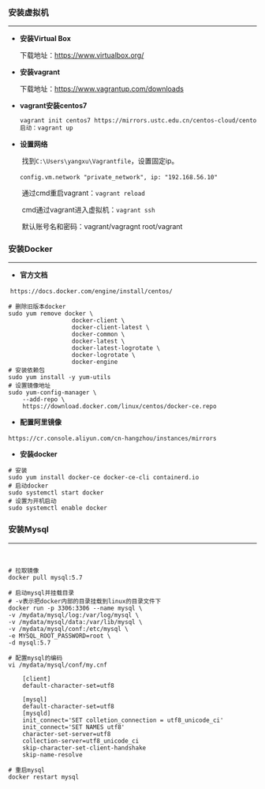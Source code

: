 ### 安装虚拟机

------

- **安装Virtual Box**

  下载地址：https://www.virtualbox.org/

- **安装vagrant**

  下载地址：https://www.vagrantup.com/downloads

- **vagrant安装centos7**

  ```bash
  vagrant init centos7 https://mirrors.ustc.edu.cn/centos-cloud/centos/7/vagrant/x86_64/images/CentOS-7.box
  启动：vagrant up
  ```

- **设置网络**

  ​	找到`C:\Users\yangxu\Vagrantfile`，设置固定ip。

  ​	`config.vm.network "private_network", ip: "192.168.56.10"`

  ​	通过cmd重启vagrant：`vagrant reload`

  ​	cmd通过vagrant进入虚拟机：`vagrant ssh`

  ​	默认账号名和密码：vagrant/vagragnt root/vagrant

### 安装Docker

------

-   **官方文档**


  ​	`https://docs.docker.com/engine/install/centos/`

  ```shell
  # 删除旧版本docker
  sudo yum remove docker \
                    docker-client \
                    docker-client-latest \
                    docker-common \
                    docker-latest \
                    docker-latest-logrotate \
                    docker-logrotate \
                    docker-engine
  # 安装依赖包
  sudo yum install -y yum-utils
  # 设置镜像地址
  sudo yum-config-manager \
      --add-repo \
      https://download.docker.com/linux/centos/docker-ce.repo
  ```

-   **配置阿里镜像**


  ​	`https://cr.console.aliyun.com/cn-hangzhou/instances/mirrors`

-   **安装docker**


  ```shell
  # 安装
  sudo yum install docker-ce docker-ce-cli containerd.io
  # 启动docker
  sudo systemctl start docker
  # 设置为开机启动
  sudo systemctl enable docker
  ```
### 安装Mysql
------

​	

```shell
# 拉取镜像
docker pull mysql:5.7

# 启动mysql并挂载目录
# -v表示把docker内部的目录挂载到linux的目录文件下
docker run -p 3306:3306 --name mysql \
-v /mydata/mysql/log:/var/log/mysql \
-v /mydata/mysql/data:/var/lib/mysql \
-v /mydata/mysql/conf:/etc/mysql \
-e MYSQL_ROOT_PASSWORD=root \
-d mysql:5.7

# 配置mysql的编码
vi /mydata/mysql/conf/my.cnf

    [client]
    default-character-set=utf8

    [mysql]
    default-character-set=utf8
    [mysqld]
    init_connect='SET colletion_connection = utf8_unicode_ci'
    init_connect='SET NAMES utf8'
    character-set-server=utf8
    collection-server=utf8_unicode_ci
    skip-character-set-client-handshake
    skip-name-resolve
    
# 重启mysql
docker restart mysql
```


